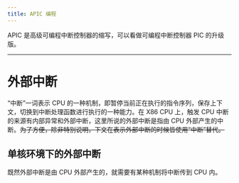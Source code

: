 ```yaml
---
title: APIC 编程
---
```


APIC 是高级可编程中断控制器的缩写，可以看做可编程中断控制器 PIC 的升级版。

- - -

# 外部中断

“中断”一词表示 CPU 的一种机制，即暂停当前正在执行的指令序列，保存上下文，切换到中断处理函数进行执行的一种能力。在 X86 CPU 上，触发 CPU 中断的来源有内部异常和外部中断，这里所说的外部中断是指由 CPU 外部产生的中断。~~为了方便，除非特别说明，下文在表示外部中断的时候皆使用“中断”替代。~~

## 单核环境下的外部中断

既然外部中断是由 CPU 外部产生的，就需要有某种机制将中断传到 CPU 内。
